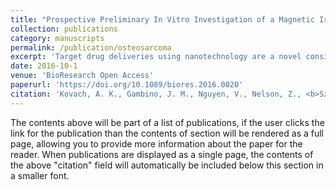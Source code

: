 ```yaml
---
title: "Prospective Preliminary In Vitro Investigation of a Magnetic Iron Oxide Nanoparticle Conjugated with Ligand CD80 and VEGF Antibody As a Targeted Drug Delivery System for the Induction of Cell Death in Rodent Osteosarcoma Cells"
collection: publications
category: manuscripts
permalink: /publication/osteosarcoma
excerpt: 'Target drug deliveries using nanotechnology are a novel consideration in the treatment of cancer. We present herein an in vitro mouse model for the preliminary investigation of the efficacy of an iron oxide nanoparticle complex conjugated to vascular endothelial growth factor (VEGF) antibody and ligand cluster of differentiation 80 (CD80) for the purpose of eventual translational applications in the treatment of human osteosarcoma (OSA). The 35 nm diameter iron oxide magnetic nanoparticles are functionalized with an n-hydroxysuccinimide biocompatible coating and are conjugated on the surface to proteins VEGF antibody and ligand CD80. Combined, these proteins have the ability to target OSA cells and induce apoptosis. The proposed system was tested on a cancerous rodent osteoblast cell line (ATCCTMNPO CRL-2836) at four different concentrations (0.1, 1.0, 10.0, and 100.0 μg/mL) of ligand CD80 alone, VEGF antibody alone, and a combination thereof (CD80+VEGF). Systems were implemented every 24 h over different sequential treatment timelines: 24, 48, and 72 h, to find the optimal protein concentration required for a reduction in cell proliferation. Results demonstrated that a combination of ligand CD80 and VEGF antibody was consistently most effective at reducing aberrant osteoblastic proliferation for both the 24- and 72-h timelines. At 48 h, however, an increase in cell proliferation was documented for the 0.1 and 1 μg/mL groups. For the 24- and 72-h tests, concentrations of 1.0 μg/mL of CD80+VEGF and 0.1 μg/mL of VEGF antibody were most effective. Concentrations of 10.0 and 100.0 μg/mL of CD80+VEGF reduced cell proliferation, but not as remarkably as the 1.0 μg/mL concentration. In addition, cell proliferation data showed that multiple treatments (72-h test) induced cell death in the osteoblasts better than a single treatment. Future targeted drug delivery system research includes trials in OSA cell lines from greater phylum species having spontaneous OSA, such as the dog, and on a human OSA cell line model.'
date: 2016-10-1
venue: 'BioResearch Open Access'
paperurl: 'https://doi.org/10.1089/biores.2016.0020'
citation: 'Kovach, A. K., Gambino, J. M., Nguyen, V., Nelson, Z., <b>Szasz, T.</b>, Liao, J., Williams, L., Bulla, S., & Prabhu, R. (2016). Prospective preliminary in vitro investigation of a magnetic iron oxide nanoparticle conjugated with ligand CD80 and VEGF antibody as a targeted drug delivery system for the induction of cell death in rodent osteosarcoma cells. <i>BioResearch Open Access</i>, 5(1), 299–307. https://doi.org/10.1089/biores.2016.0020 '
---
```


The contents above will be part of a list of publications, if the user clicks the link for the publication than the contents of section will be rendered as a full page, allowing you to provide more information about the paper for the reader. When publications are displayed as a single page, the contents of the above "citation" field will automatically be included below this section in a smaller font.
